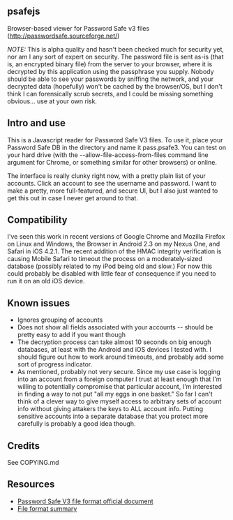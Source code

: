 psafejs
---
Browser-based viewer for Password Safe v3 files (http://passwordsafe.sourceforge.net/)

*NOTE:* This is alpha quality and hasn't been checked much for security yet, nor am I any sort of expert on security.  The password file is sent as-is (that is, an encrypted binary file) from the server to your browser, where it is decrypted by this application using the passphrase you supply.  Nobody should be able to see your passwords by sniffing the network, and your decrypted data (hopefully) won't be cached by the browser/OS, but I don't think I can forensically scrub secrets, and I could be missing something obvious... use at your own risk.

Intro and use
---
This is a Javascript reader for Password Safe V3 files.  To use it, place your Password Safe DB in the directory and name it pass.psafe3.  You can test on your hard drive (with the --allow-file-access-from-files command line argument for Chrome, or something similar for other browsers) or online.

The interface is really clunky right now, with a pretty plain list of your accounts.  Click an account to see the username and password.  I want to make a pretty, more full-featured, and secure UI, but I also just wanted to get this out in case I never get around to that.

Compatibility
---
I've seen this work in recent versions of Google Chrome and Mozilla Firefox on Linux and Windows, the Browser in Android 2.3 on my Nexus One, and Safari in iOS 4.2.1.  The recent addition of the HMAC integrity verification is causing Mobile Safari to timeout the process on a moderately-sized database (possibly related to my iPod being old and slow.) For now this could probably be disabled with little fear of consequence if you need to run it on an old iOS device.

Known issues
---
- Ignores grouping of accounts
- Does not show all fields associated with your accounts -- should be pretty easy to add if you want though
- The decryption process can take almost 10 seconds on big enough databases, at least with the Android and iOS devices I tested with. I should figure out how to work around timeouts, and probably add some sort of progress indicator.
- As mentioned, probably not very secure. Since my use case is logging into an account from a foreign computer I trust at least enough that I'm willing to potentially compromise that particular account, I'm interested in finding a way to not put "all my eggs in one basket." So far I can't think of a clever way to give myself access to arbitrary sets of account info without giving attakers the keys to ALL account info. Putting sensitive accounts into a separate database that you protect more carefully is probably a good idea though.

Credits
---
See COPYING.md

Resources
---
- [Password Safe V3 file format official document](http://passwordsafe.svn.sourceforge.net/viewvc/passwordsafe/trunk/pwsafe/pwsafe/docs/formatV3.txt)
- [File format summary](http://keybox.rubyforge.org/password-safe-db-format.html)
